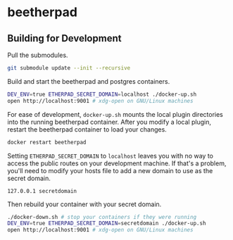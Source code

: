 # beetherpad

## Building for Development

Pull the submodules.

```bash
git submodule update --init --recursive
```

Build and start the beetherpad and postgres containers.

```bash
DEV_ENV=true ETHERPAD_SECRET_DOMAIN=localhost ./docker-up.sh
open http://localhost:9001 # xdg-open on GNU/Linux machines
```

For ease of development, `docker-up.sh` mounts the local plugin
directories into the running beetherpad container. After you modify a
local plugin, restart the beetherpad container to load your changes.

```bash
docker restart beetherpad
```

Setting `ETHERPAD_SECRET_DOMAIN` to `localhost` leaves you with no way
to access the public routes on your development machine. If that's a
problem, you'll need to modify your hosts file to add a new domain to
use as the secret domain.

```
127.0.0.1 secretdomain
```

Then rebuild your container with your secret domain.

```bash
./docker-down.sh # stop your containers if they were running
DEV_ENV=true ETHERPAD_SECRET_DOMAIN=secretdomain ./docker-up.sh
open http://localhost:9001 # xdg-open on GNU/Linux machines
```

